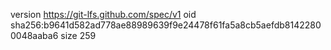 version https://git-lfs.github.com/spec/v1
oid sha256:b9641d582ad778ae88989639f9e24478f61fa5a8cb5aefdb81422800048aaba6
size 259
